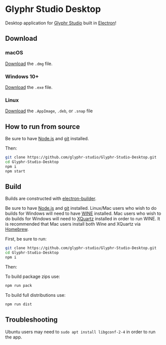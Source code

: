 # Glyphr Studio Desktop

Desktop application for [Glyphr Studio](http://glyphrstudio.com) built in [Electron](https://www.electronjs.org/)!

## Download

### macOS

[Download](https://github.com/glyphr-studio/Glyphr-Studio-Desktop/releases/latest) the `.dmg` file.

### Windows 10+

[Download](https://github.com/glyphr-studio/Glyphr-Studio-Desktop/releases/latest) the `.exe` file.

### Linux

[Download](https://github.com/glyphr-studio/Glyphr-Studio-Desktop/releases/latest) the `.AppImage`, `.deb`, or `.snap` file

## How to run from source

Be sure to have [Node.js](https://nodejs.org) and [git](https://git-scm.com) installed.

Then:

```bash
git clone https://github.com/glyphr-studio/Glyphr-Studio-Desktop.git
cd Glyphr-Studio-Desktop
npm i
npm start
```

## Build

Builds are constructed with [electron-builder](https://github.com/electron-userland/electron-builder).

Be sure to have [Node.js](https://nodejs.org) and [git](https://git-scm.com) installed. Linux/Mac users who wish to do builds for Windows will need to have [WINE](https://winehq.org) installed. Mac users who wish to do builds for Windows will need to [XQuartz](https://www.xquartz.org) installed in order to run WINE. It is recommended that Mac users install both Wine and XQuartz via [Homebrew](https://brew.sh).

First, be sure to run:

```bash
git clone https://github.com/glyphr-studio/Glyphr-Studio-Desktop.git
cd Glyphr-Studio-Desktop
npm i
```

Then:

To build package zips use:

```bash
npm run pack
```

To build full distributions use:

```bash
npm run dist
```

## Troubleshooting

Ubuntu users may need to `sudo apt install libgconf-2-4` in order to run the app.
